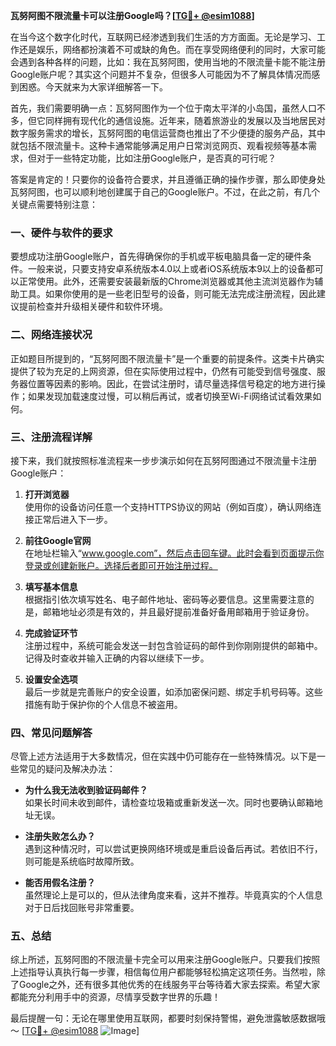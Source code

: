 **瓦努阿图不限流量卡可以注册Google吗？[[TG💪+ @esim1088](https://t.me/s/esim1088)]**

在当今这个数字化时代，互联网已经渗透到我们生活的方方面面。无论是学习、工作还是娱乐，网络都扮演着不可或缺的角色。而在享受网络便利的同时，大家可能会遇到各种各样的问题，比如：我在瓦努阿图，使用当地的不限流量卡能不能注册Google账户呢？其实这个问题并不复杂，但很多人可能因为不了解具体情况而感到困惑。今天就来为大家详细解答一下。

首先，我们需要明确一点：瓦努阿图作为一个位于南太平洋的小岛国，虽然人口不多，但它同样拥有现代化的通信设施。近年来，随着旅游业的发展以及当地居民对数字服务需求的增长，瓦努阿图的电信运营商也推出了不少便捷的服务产品，其中就包括不限流量卡。这种卡通常能够满足用户日常浏览网页、观看视频等基本需求，但对于一些特定功能，比如注册Google账户，是否真的可行呢？

答案是肯定的！只要你的设备符合要求，并且遵循正确的操作步骤，那么即使身处瓦努阿图，也可以顺利地创建属于自己的Google账户。不过，在此之前，有几个关键点需要特别注意：

### 一、硬件与软件的要求

要想成功注册Google账户，首先得确保你的手机或平板电脑具备一定的硬件条件。一般来说，只要支持安卓系统版本4.0以上或者iOS系统版本9以上的设备都可以正常使用。此外，还需要安装最新版的Chrome浏览器或其他主流浏览器作为辅助工具。如果你使用的是一些老旧型号的设备，则可能无法完成注册流程，因此建议提前检查并升级相关硬件和软件环境。

### 二、网络连接状况

正如题目所提到的，“瓦努阿图不限流量卡”是一个重要的前提条件。这类卡片确实提供了较为充足的上网资源，但在实际使用过程中，仍然有可能受到信号强度、服务器位置等因素的影响。因此，在尝试注册时，请尽量选择信号稳定的地方进行操作；如果发现加载速度过慢，可以稍后再试，或者切换至Wi-Fi网络试试看效果如何。

### 三、注册流程详解

接下来，我们就按照标准流程来一步步演示如何在瓦努阿图通过不限流量卡注册Google账户：

1. **打开浏览器**  
   使用你的设备访问任意一个支持HTTPS协议的网站（例如百度），确认网络连接正常后进入下一步。
   
2. **前往Google官网**  
   在地址栏输入“www.google.com”，然后点击回车键。此时会看到页面提示你登录或创建新账户。选择后者即可开始注册过程。

3. **填写基本信息**  
   根据指引依次填写姓名、电子邮件地址、密码等必要信息。这里需要注意的是，邮箱地址必须是有效的，并且最好提前准备好备用邮箱用于验证身份。

4. **完成验证环节**  
   注册过程中，系统可能会发送一封包含验证码的邮件到你刚刚提供的邮箱中。记得及时查收并输入正确的内容以继续下一步。

5. **设置安全选项**  
   最后一步就是完善账户的安全设置，如添加密保问题、绑定手机号码等。这些措施有助于保护你的个人信息不被盗用。

### 四、常见问题解答

尽管上述方法适用于大多数情况，但在实践中仍可能存在一些特殊情况。以下是一些常见的疑问及解决办法：

- **为什么我无法收到验证码邮件？**  
  如果长时间未收到邮件，请检查垃圾箱或重新发送一次。同时也要确认邮箱地址无误。

- **注册失败怎么办？**  
  遇到这种情况时，可以尝试更换网络环境或是重启设备后再试。若依旧不行，则可能是系统临时故障所致。

- **能否用假名注册？**  
  虽然理论上是可以的，但从法律角度来看，这并不推荐。毕竟真实的个人信息对于日后找回账号非常重要。

### 五、总结

综上所述，瓦努阿图的不限流量卡完全可以用来注册Google账户。只要我们按照上述指导认真执行每一步骤，相信每位用户都能够轻松搞定这项任务。当然啦，除了Google之外，还有很多其他优秀的在线服务平台等待着大家去探索。希望大家都能充分利用手中的资源，尽情享受数字世界的乐趣！

最后提醒一句：无论在哪里使用互联网，都要时刻保持警惕，避免泄露敏感数据哦～ [[TG💪+ @esim1088](https://t.me/s/esim1088) ![Image](https://i.postimg.cc/4NQfJmqS/Snipaste-2025-05-13-00-14-12.png)]